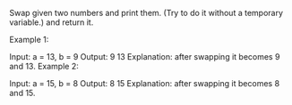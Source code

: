 Swap given two numbers and print them. (Try to do it without a temporary variable.) and return it.

Example 1:

Input: a = 13, b = 9
Output: 9 13
Explanation: after swapping it
becomes 9 and 13.
Example 2:

Input: a = 15, b = 8
Output: 8 15
Explanation: after swapping it
becomes 8 and 15.